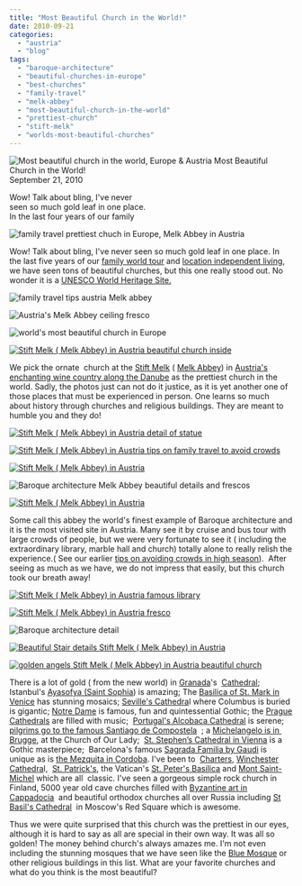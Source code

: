```yaml
---
title: "Most Beautiful Church in the World!"
date: 2010-09-21
categories: 
  - "austria"
  - "blog"
tags: 
  - "baroque-architecture"
  - "beautiful-churches-in-europe"
  - "best-churches"
  - "family-travel"
  - "melk-abbey"
  - "most-beautiful-church-in-the-world"
  - "prettiest-church"
  - "stift-melk"
  - "worlds-most-beautiful-churches"
---
```


 ![Most beautiful church in the world, Europe & Austria](https://pub-ac94b3f306b24c0dba4238943c97f2e1.r2.dev/6a00e5502a950788330134855a41ae970c.jpg) Most Beautiful Church in the World!  
September 21, 2010

Wow! Talk about bling, I've never  
seen so much gold leaf in one place.  
In the last four years of our family

<!--more-->

![family travel prettiest chuch in Europe, Melk Abbey in Austria](https://pub-ac94b3f306b24c0dba4238943c97f2e1.r2.dev/6a00e5502a950788330133f2347efe970b.jpg)

Wow! Talk about bling, I've never seen so much gold leaf in one place. In the last five years of our [family world tour](http://soultravelers3new.local/2009/04/how-to-travel-the-world-as-a-digital-nomad-family.html) and [location independent living](http://soultravelers3new.local/2010/05/globe-trotting-location-independent-kids-friends-perpetual-travelers-tck-long-term-family-travel-.html), we have seen tons of beautiful churches, but this one really stood out. No wonder it is a [UNESCO World Heritage Site.](http://whc.unesco.org/)

![family travel tips austria Melk abbey](https://pub-ac94b3f306b24c0dba4238943c97f2e1.r2.dev/6a00e5502a950788330133f23480bd970b.jpg) 

![Austria's Melk Abbey ceiling fresco](https://pub-ac94b3f306b24c0dba4238943c97f2e1.r2.dev/6a00e5502a950788330133f23482ba970b.jpg) 

![world's most beautiful church in Europe](https://pub-ac94b3f306b24c0dba4238943c97f2e1.r2.dev/6a00e5502a950788330133f234833b970b.jpg)

[![Stift Melk ( Melk Abbey) in Austria beautiful church inside ](https://pub-ac94b3f306b24c0dba4238943c97f2e1.r2.dev/6a00e5502a950788330133f2348452970b.jpg "Stift Melk ( Melk Abbey) in Austria beautiful church inside ")](https://pub-ac94b3f306b24c0dba4238943c97f2e1.r2.dev/6a00e5502a950788330133f2348452970b-150x150-1.jpg)  
  
We pick the ornate  church at the [Stift Melk](http://soultravelers3new.local/2009/09/family-travel-photo-austria-melk-joy-in-water.html) ( [Melk Abbey](http://en.wikipedia.org/wiki/Melk_Abbey)) in [Austria's enchanting wine country along the Danube](http://soultravelers3new.local/2009/09/-a-travelers-tragic-tale-handling-travel-disasters-medical-emergency-.html) as the prettiest church in the world. Sadly, the photos just can not do it justice, as it is yet another one of those places that must be experienced in person. One learns so much about history through churches and religious buildings. They are meant to humble you and they do!

[![Stift Melk ( Melk Abbey) in Austria detail of statue](https://pub-ac94b3f306b24c0dba4238943c97f2e1.r2.dev/6a00e5502a950788330133f23484ff970b.jpg "Stift Melk ( Melk Abbey) in Austria detail of statue")](https://pub-ac94b3f306b24c0dba4238943c97f2e1.r2.dev/6a00e5502a950788330133f23484ff970b.jpg)

[![Stift Melk ( Melk Abbey) in Austria tips on family travel to avoid crowds](https://pub-ac94b3f306b24c0dba4238943c97f2e1.r2.dev/6a00e5502a950788330134855a458f970c.jpg "Stift Melk ( Melk Abbey) in Austria tips on family travel to avoid crowds")](https://pub-ac94b3f306b24c0dba4238943c97f2e1.r2.dev/6a00e5502a950788330134855a458f970c-300x225-1.jpg) 

[![Stift Melk ( Melk Abbey) in Austria ](https://pub-ac94b3f306b24c0dba4238943c97f2e1.r2.dev/6a00e5502a950788330134855a45f0970c.jpg "Stift Melk ( Melk Abbey) in Austria ")](https://pub-ac94b3f306b24c0dba4238943c97f2e1.r2.dev/6a00e5502a950788330134855a45f0970c-150x150-1.jpg)

![Baroque architecture Melk Abbey beautiful details and frescos](https://pub-ac94b3f306b24c0dba4238943c97f2e1.r2.dev/6a00e5502a950788330134855a4657970c.jpg)

[![Stift Melk ( Melk Abbey) in Austria](https://pub-ac94b3f306b24c0dba4238943c97f2e1.r2.dev/6a00e5502a950788330133f2348706970b.jpg "Stift Melk ( Melk Abbey) in Austria")](https://pub-ac94b3f306b24c0dba4238943c97f2e1.r2.dev/6a00e5502a950788330133f2348706970b.jpg)  
  
Some call this abbey the world's finest example of Baroque architecture and it is the most visited site in Austria. Many see it by cruise and bus tour with large crowds of people, but we were very fortunate to see it ( including the extraordinary library, marble hall and church) totally alone to really relish the experience.( See our earlier [tips on avoiding crowds in high season](http://soultravelers3new.local/2010/07/how-to-travel-without-crowds-in-high-season-finding-bargains-peace-value-away-from-tourist-areas-tip.html)).  After seeing as much as we have, we do not impress that easily, but this church took our breath away!

[![Stift Melk ( Melk Abbey) in Austria famous library](https://pub-ac94b3f306b24c0dba4238943c97f2e1.r2.dev/6a00e5502a950788330134855a4767970c.jpg "Stift Melk ( Melk Abbey) in Austria famous library")](https://pub-ac94b3f306b24c0dba4238943c97f2e1.r2.dev/6a00e5502a950788330134855a4767970c.jpg)

[![Stift Melk ( Melk Abbey) in Austria fresco](https://pub-ac94b3f306b24c0dba4238943c97f2e1.r2.dev/6a00e5502a950788330133f2348839970b.jpg "Stift Melk ( Melk Abbey) in Austria fresco")](https://pub-ac94b3f306b24c0dba4238943c97f2e1.r2.dev/6a00e5502a950788330133f2348839970b-300x225.jpg) 

![Baroque architecture detail](https://pub-ac94b3f306b24c0dba4238943c97f2e1.r2.dev/6a00e5502a950788330133f2348987970b.jpg)

[![Beautiful Stair details Stift Melk ( Melk Abbey) in Austria](https://pub-ac94b3f306b24c0dba4238943c97f2e1.r2.dev/6a00e5502a950788330133f2348880970b.jpg "Beautiful Stair details Stift Melk ( Melk Abbey) in Austria")](https://pub-ac94b3f306b24c0dba4238943c97f2e1.r2.dev/6a00e5502a950788330133f2348880970b-150x150.jpg)

[![golden angels Stift Melk ( Melk Abbey) in Austria beautiful church](https://pub-ac94b3f306b24c0dba4238943c97f2e1.r2.dev/6a00e5502a950788330134855a48e2970c.jpg "golden angels Stift Melk ( Melk Abbey) in Austria beautiful church")](https://pub-ac94b3f306b24c0dba4238943c97f2e1.r2.dev/6a00e5502a950788330134855a48e2970c-300x225.jpg)  
  
  
There is a lot of gold ( from the new world) in [Granada](http://soultravelers3new.local/2007/03/la-alhambra.html)'s  [Cathedral](http://en.wikipedia.org/wiki/Granada_Cathedral); Istanbul's [Ayasofya (Saint Sophia](http://soultravelers3new.local/2007/07/ayasofya-grand.html)) is amazing; The [Basilica of St. Mark in Venice](http://soultravelers3new.local/2007/05/piazza-san-marc.html#more) has stunning mosaics; [Seville's Cathedra](http://soultravelers3new.local/2007/03/cathedral-colum.html)l where Columbus is buried is gigantic; [Notre Dame](http://soultravelers3new.local/2006/09/notre-dame-left.html) is famous, fun and quintessential Gothic; the [Prague Cathedrals](http://soultravelers3new.local/2007/11/prague-at-night.html) are filled with music;  [Portugal's Alcobaca Cathedral](http://soultravelers3new.local/2008/08/alcobaca.html#more) is serene;  [pilgrims go to the famous Santiago de Compostela](http://soultravelers3new.local/2008/08/santiago-de-com.html?cid=128254188)  ; a [Michelangelo is in  Brugge](http://soultravelers3new.local/2006/09/michelangelo-in.html#more), at the Church of Our Lady;  [St. Stephen’s Cathedral in Vienna](http://soultravelers3new.local/2007/12/finally-vienna.html) is a Gothic masterpiece;  Barcelona's famous [Sagrada Familia by Gaudi](http://soultravelers3new.local/2007/05/gaudis-sagrada.html#more) is unique as is [the Mezquita in Cordoba](http://soultravelers3new.local/2007/03/la-mezquita.html). I've been to  [Charters](http://en.wikipedia.org/wiki/Chartres_Cathedral), [Winchester Cathedra](http://en.wikipedia.org/wiki/Winchester_Cathedral)l,  [St. Patrick's](http://en.wikipedia.org/wiki/St._Patrick%27s_Cathedral,_New_York), the Vatican's [St. Peter's Basilica](http://en.wikipedia.org/wiki/Vatican_Basilica) and [Mont Saint- Michel](http://en.wikipedia.org/wiki/Mont_Saint-Michel) which are all  classic. I've seen a gorgeous simple rock church in Finland, 5000 year old cave churches filled with [Byzantine art in Cappadocia](http://soultravelers3new.local/2007/07/frescoes-underg.html)  and beautiful orthodox churches all over Russia including [St Basil's Cathedral](http://en.wikipedia.org/wiki/Saint_Basil%27s_Cathedral)  in Moscow's Red Square which is awesome.

Thus we were quite surprised that this church was the prettiest in our eyes, although it is hard to say as all are special in their own way. It was all so golden! The money behind church's always amazes me. I'm not even including the stunning mosques that we have seen like the [Blue Mosque](http://soultravelers3new.local/2007/07/topaki-palace-b.html) or other religious buildings in this list. What are your favorite churches and what do you think is the most beautiful?
